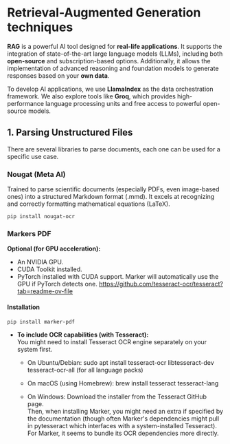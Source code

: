 # Retrieval-Augmented Generation techniques 

**RAG** is a powerful AI tool designed for **real-life applications**. It supports the integration of state-of-the-art large language models (LLMs), including both **open-source** and subscription-based options. Additionally, it allows the implementation of advanced reasoning and foundation models to generate responses based on your **own data**.

To develop AI applications, we use **LlamaIndex** as the data orchestration framework. We also explore tools like **Groq**, which provides high-performance language processing units and free access to powerful open-source models.


## 1. Parsing Unstructured Files
There are several libraries to parse documents, each one can be used for a specific use case. 

### Nougat (Meta AI)
Trained to parse scientific documents (especially PDFs, even image-based ones) into a structured Markdown format (.mmd). It excels at recognizing and correctly formatting mathematical equations (LaTeX).

````
pip install nougat-ocr
````

### Markers PDF
**Optional (for GPU acceleration):**
- An NVIDIA GPU.
- CUDA Toolkit installed.
- PyTorch installed with CUDA support. Marker will automatically use the GPU if PyTorch detects one.
https://github.com/tesseract-ocr/tesseract?tab=readme-ov-file

#### Installation

```
pip install marker-pdf
```

-   **To include OCR capabilities (with Tesseract):**  
    You might need to install Tesseract OCR engine separately on your system first.
    
    -   On Ubuntu/Debian: sudo apt install tesseract-ocr libtesseract-dev tesseract-ocr-all (for all language packs)
        
    -   On macOS (using Homebrew): brew install tesseract tesseract-lang
        
    -   On Windows: Download the installer from the Tesseract GitHub page.  
        Then, when installing Marker, you might need an extra if specified by the documentation (though often Marker's dependencies might pull in pytesseract which interfaces with a system-installed Tesseract). For Marker, it seems to bundle its OCR dependencies more directly.

